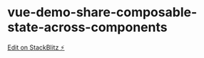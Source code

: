 # vue-demo-share-composable-state-across-components

[Edit on StackBlitz ⚡️](https://stackblitz.com/edit/vitejs-vite-yao9n3)